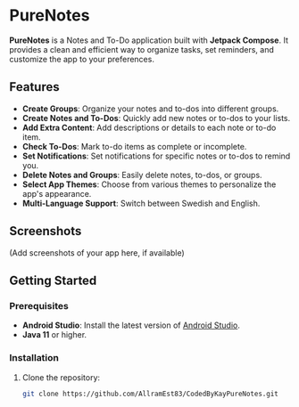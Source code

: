 # PureNotes

**PureNotes** is a Notes and To-Do application built with **Jetpack Compose**. It provides a clean
and efficient way to organize tasks, set reminders, and customize the app to your preferences.

## Features

- **Create Groups**: Organize your notes and to-dos into different groups.
- **Create Notes and To-Dos**: Quickly add new notes or to-dos to your lists.
- **Add Extra Content**: Add descriptions or details to each note or to-do item.
- **Check To-Dos**: Mark to-do items as complete or incomplete.
- **Set Notifications**: Set notifications for specific notes or to-dos to remind you.
- **Delete Notes and Groups**: Easily delete notes, to-dos, or groups.
- **Select App Themes**: Choose from various themes to personalize the app's appearance.
- **Multi-Language Support**: Switch between Swedish and English.

## Screenshots

(Add screenshots of your app here, if available)

## Getting Started

### Prerequisites

- **Android Studio**: Install the latest version
  of [Android Studio](https://developer.android.com/studio).
- **Java 11** or higher.

### Installation

1. Clone the repository:
   ```bash
   git clone https://github.com/AllramEst83/CodedByKayPureNotes.git
